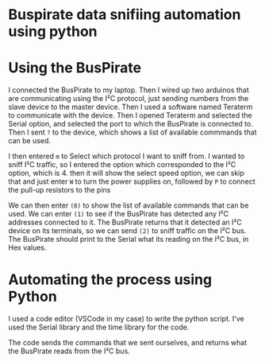 # Buspirate data snifiing automation using python

# Using the BusPirate
I connected the BusPirate to my laptop. Then I wired up two arduinos that are communicating using the I²C protocol, just sending numbers from the slave device to the master device. Then I used a software named Teraterm to communicate with the device. Then I opened Teraterm and selected the Serial option, and selected the port to which the BusPirate is connected to. Then I sent `?` to the device, which shows a list of available commmands that can be used.

I then entered `m` to Select which protocol I want to sniff from. I wanted to sniff I²C traffic, so I entered the option which corresponded to the I²C option, which is 4. then it will show the select speed option, we can skip that and just enter `W` to turn the power supplies on, followed by `P` to connect the pull-up resistors to the pins

We can then enter `(0)` to show the list of available commands that can be used. We can enter `(1)` to see if the BusPirate has detected any I²C addresses connected to it. The BusPirate returns that it detected an I²C device on its terminals, so we can send `(2)` to sniff traffic on the I²C bus. The BusPirate should print to the Serial what its reading on the I²C bus, in Hex values.

# Automating the process using Python

I used a code editor (VSCode in my case) to write the python script. I've used the Serial library and the time library for the code. 

The code sends the commands that we sent ourselves, and returns what the BusPirate reads from the I²C bus. 

